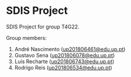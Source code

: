 # SDIS Project

SDIS Project for group T4G22.

Group members:

1. André Nascimento (up201806461@edu.up.pt)
2. Gustavo Sena (up201806078@edu.up.pt)
3. Luís Recharte (up201806743@edu.up.pt)
4. Rodrigo Reis (up201806534@edu.up.pt)